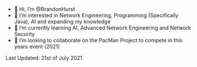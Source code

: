 - 👋 Hi, I’m @BrandonHurst
- 👀 I’m interested in Network Engineering, Programming (Specifically Java), AI and expanding my knowledge
- 🌱 I’m currently learning AI, Advanced Network Engineering and Network Security
- 💞️ I’m looking to collaborate on the PacMan Project to compete in this years event (2021)

Last Updated: 21st of July 2021

<!---
BrandonHurst/BrandonHurst is a ✨ special ✨ repository because its `README.md` (this file) appears on your GitHub profile.
You can click the Preview link to take a look at your changes.
--->

